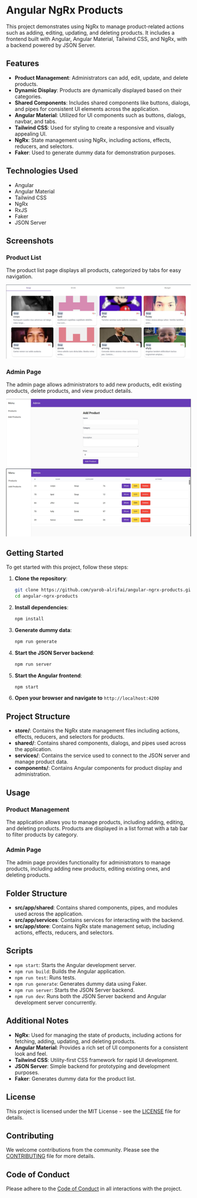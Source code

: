 # Angular NgRx Products

This project demonstrates using NgRx to manage product-related actions such as adding, editing, updating, and deleting products. It includes a frontend built with Angular, Angular Material, Tailwind CSS, and NgRx, with a backend powered by JSON Server.

## Features

- **Product Management**: Administrators can add, edit, update, and delete products.
- **Dynamic Display**: Products are dynamically displayed based on their categories.
- **Shared Components**: Includes shared components like buttons, dialogs, and pipes for consistent UI elements across the application.
- **Angular Material**: Utilized for UI components such as buttons, dialogs, navbar, and tabs.
- **Tailwind CSS**: Used for styling to create a responsive and visually appealing UI.
- **NgRx**: State management using NgRx, including actions, effects, reducers, and selectors.
- **Faker**: Used to generate dummy data for demonstration purposes.

## Technologies Used

- Angular
- Angular Material
- Tailwind CSS
- NgRx
- RxJS
- Faker
- JSON Server

  

## Screenshots

### Product List
The product list page displays all products, categorized by tabs for easy navigation.

![Product List](./screenshots/product-list.png)

### Admin Page
The admin page allows administrators to add new products, edit existing products, delete products, and view product details.

![Admin Page 1](./screenshots/admin-page-1.png)
![Admin Page 2](./screenshots/admin-page-2.png)

## Getting Started

To get started with this project, follow these steps:

1. **Clone the repository**:
    ```bash
    git clone https://github.com/yarob-alrifai/angular-ngrx-products.git
    cd angular-ngrx-products
    ```

2. **Install dependencies**:
    ```bash
    npm install
    ```

3. **Generate dummy data**:
    ```bash
    npm run generate
    ```

4. **Start the JSON Server backend**:
    ```bash
    npm run server
    ```

5. **Start the Angular frontend**:
    ```bash
    npm start
    ```

6. **Open your browser and navigate to** `http://localhost:4200`

## Project Structure

- **store/**: Contains the NgRx state management files including actions, effects, reducers, and selectors for products.
- **shared/**: Contains shared components, dialogs, and pipes used across the application.
- **services/**: Contains the service used to connect to the JSON server and manage product data.
- **components/**: Contains Angular components for product display and administration.

## Usage

### Product Management

The application allows you to manage products, including adding, editing, and deleting products. Products are displayed in a list format with a tab bar to filter products by category.

### Admin Page

The admin page provides functionality for administrators to manage products, including adding new products, editing existing ones, and deleting products.

## Folder Structure

- **src/app/shared**: Contains shared components, pipes, and modules used across the application.
- **src/app/services**: Contains services for interacting with the backend.
- **src/app/store**: Contains NgRx state management setup, including actions, effects, reducers, and selectors.

## Scripts

- `npm start`: Starts the Angular development server.
- `npm run build`: Builds the Angular application.
- `npm run test`: Runs tests.
- `npm run generate`: Generates dummy data using Faker.
- `npm run server`: Starts the JSON Server backend.
- `npm run dev`: Runs both the JSON Server backend and Angular development server concurrently.

## Additional Notes

- **NgRx**: Used for managing the state of products, including actions for fetching, adding, updating, and deleting products.
- **Angular Material**: Provides a rich set of UI components for a consistent look and feel.
- **Tailwind CSS**: Utility-first CSS framework for rapid UI development.
- **JSON Server**: Simple backend for prototyping and development purposes.
- **Faker**: Generates dummy data for the product list.

## License

This project is licensed under the MIT License - see the [LICENSE](LICENSE) file for details.

## Contributing

We welcome contributions from the community. Please see the [CONTRIBUTING](CONTRIBUTING.md) file for more details.

## Code of Conduct

Please adhere to the [Code of Conduct](CODE_OF_CONDUCT.md) in all interactions with the project.
